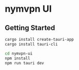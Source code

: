 # nymvpn UI

## Getting Started

```bash
cargo install create-tauri-app
cargo install tauri-cli

cd nymvpn-ui
npm install
npm run tauri dev
```
